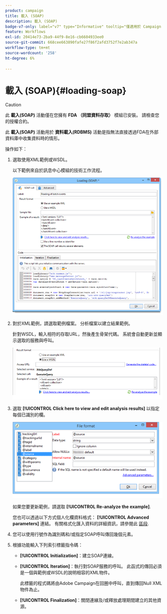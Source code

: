 ```yaml
---
product: campaign
title: 載入 (SOAP)
description: 載入 (SOAP)
badge-v7-only: label="v7" type="Informative" tooltip="僅適用於 Campaign Classic v7"
feature: Workflows
exl-id: 20414e73-2ba9-44f9-8e16-cb6604933ee0
source-git-commit: 668cee663890fafe27f86f2afd3752f7e2ab347a
workflow-type: tm+mt
source-wordcount: '258'
ht-degree: 6%

---
```


# 載入 (SOAP){#loading-soap}



>[!CAUTION]
>
>此 **載入(SOAP)** 活動僅在您擁有 **FDA （同盟資料存取）** 模組已安裝。 請檢查您的授權合約。

此 **載入(SOAP)** 活動用於 **資料載入(RDBMS)** 活動是指無法直接透過FDA在外部資料庫中收集資料時的情形。

操作如下：

1. 選取使用XML範例或WSDL。

   以下範例來自於訊息中心模組的技術工作流程。

   ![](assets/load_soap_002.png)

1. 對於XML範例，請選取範例檔案。 分析檔案以建立結果範例。

   針對WSDL，輸入相符的存取URL，然後產生骨架代碼。 系統會自動更新並顯示選取的服務與呼叫。

   ![](assets/soap_load_003.png)

1. 選取 **[!UICONTROL Click here to view and edit analysis results]** 以指定每個已識別的欄。

   ![](assets/soap_load_001.png)

   如果您要更新範例，請選取 **[!UICONTROL Re-analyze the example]**.

   您也可以透過以下方式個人化欄資料格式： **[!UICONTROL Advanced parameters]** 連結。 有關格式化匯入資料的詳細資訊，請參閱此 [區段](../../platform/using/executing-import-jobs.md).

1. 您可以使用行號作為識別碼和/或指定SOAP呼叫傳回幾個元素。
1. 根據功能輸入下列索引標籤指令碼：

   * **[!UICONTROL Initialization]**：建立SOAP連線。
   * **[!UICONTROL Iteration]**：執行對SOAP服務的呼叫。 此函式的傳回必須是一個與範例或WSDL的說明相容的XML物件。

     此標籤的程式碼將由Adobe Campaign在回圈中呼叫，直到傳回Null XML物件為止。

   * **[!UICONTROL Finalization]**：關閉連線及/或釋放處理期間建立的其他資源。
